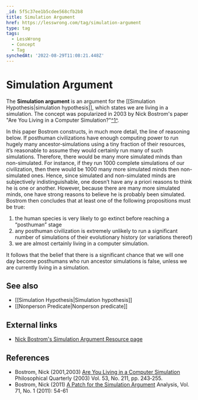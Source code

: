 ```yaml
---
_id: 5f5c37ee1b5cdee568cfb2b8
title: Simulation Argument
href: https://lesswrong.com/tag/simulation-argument
type: tag
tags:
  - LessWrong
  - Concept
  - Tag
synchedAt: '2022-08-29T11:08:21.448Z'
---
```

# Simulation Argument

The **Simulation argument** is an argument for the [[Simulation Hypothesis|simulation hypothesis]], which states we are living in a simulation. The concept was popularized in 2003 by Nick Bostrom's paper "Are You Living in a Computer Simulation?"[^1^](#fn1).

In this paper Bostrom constructs, in much more detail, the line of reasoning below. If posthuman civilizations have enough computing power to run hugely many ancestor‐simulations using a tiny fraction of their resources, it’s reasonable to assume they would certainly run many of such simulations. Therefore, there would be many more simulated minds than non-simulated. For instance, if they run 1000 complete simulations of our civilization, then there would be 1000 many more simulated minds then non-simulated ones. Hence, since simulated and non-simulated minds are subjectively indistinguishable, one doesn’t have any a priori reasons to think he is one or another. However, because there are many more simulated minds, one have strong reasons to believe he is probably been simulated. Bostrom then concludes that at least one of the following propositions must be true:

1.  the human species is very likely to go extinct before reaching a “posthuman” stage
2.  any posthuman civilization is extremely unlikely to run a significant number of simulations of their evolutionary history (or variations thereof)
3.  we are almost certainly living in a computer simulation.

It follows that the belief that there is a significant chance that we will one day become posthumans who run ancestor simulations is false, unless we are currently living in a simulation.

## See also

- [[Simulation Hypothesis|Simulation hypothesis]]
- [[Nonperson Predicate|Nonperson predicate]]

## External links

- [Nick Bostrom's Simulation Argument Resource page](http://www.simulation-argument.com/)

## References

- Bostrom, Nick (2001,2003) [Are You Living in a Computer Simulation](http://www.simulation-argument.com/simulation.pdf) Philosophical Quarterly (2003) Vol. 53, No. 211, pp. 243‐255.
- Bostrom, Nick (2011) [A Patch for the Simulation Argument](http://www.simulation-argument.com/patch.pdf) Analysis, Vol. 71, No. 1 (2011): 54-61